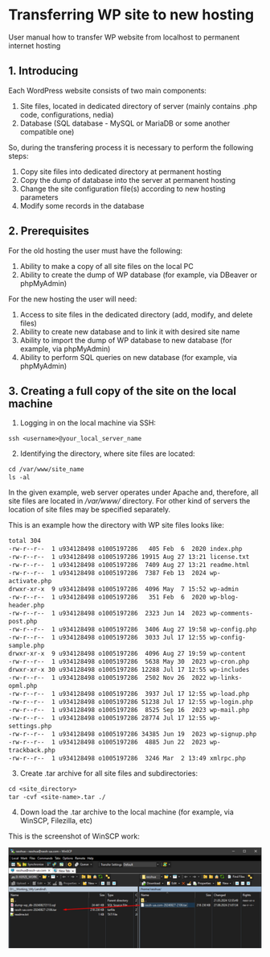 # Transferring WP site to new hosting
User manual how to transfer WP website from localhost to permanent internet hosting

## 1. Introducing

Each WordPress website consists of two main components:

1. Site files, located in dedicated directory of server (mainly contains .php code, configurations, nedia)
2. Database (SQL database - MySQL or MariaDB or some another compatible one)

So, during the transfering process it is necessary to perform the following steps:

1. Copy site files into dedicated directory at permanent hosting
2. Copy the dump of database into the server at permanent hosting
3. Change the site configuration file(s) according to new hosting parameters
4. Modify some records in the database

## 2. Prerequisites

For the old hosting the user must have the following:

1. Ability to make a copy of all site files on the local PC
2. Ability to create the dump of WP database (for example, via DBeaver or phpMyAdmin)

For the new hosting the user will need:

1. Access to site files in the dedicated directory (add, modify, and delete files)
2. Ability to create new database and to link it with desired site name
3. Ability to import the dump of WP database to new database (for example, via phpMyAdmin)
4. Ability to perform SQL queries on new database (for example, via phpMyAdmin)

## 3. Creating a full copy of the site on the local machine

1. Logging in on the local machine via SSH:
```console
ssh <username>@your_local_server_name
```
2. Identifying the directory, where site files are located:
```console
cd /var/www/site_name
ls -al
```
In the given example, web server operates under Apache and, therefore, all site files are located in _/var/www/_ directory. For other kind of servers the location of site files may be specified separately.

This is an example how the directory with WP site files looks like:
```console
total 304
-rw-r--r--  1 u934128498 o1005197286   405 Feb  6  2020 index.php
-rw-r--r--  1 u934128498 o1005197286 19915 Aug 27 13:21 license.txt
-rw-r--r--  1 u934128498 o1005197286  7409 Aug 27 13:21 readme.html
-rw-r--r--  1 u934128498 o1005197286  7387 Feb 13  2024 wp-activate.php
drwxr-xr-x  9 u934128498 o1005197286  4096 May  7 15:52 wp-admin
-rw-r--r--  1 u934128498 o1005197286   351 Feb  6  2020 wp-blog-header.php
-rw-r--r--  1 u934128498 o1005197286  2323 Jun 14  2023 wp-comments-post.php
-rw-r--r--  1 u934128498 o1005197286  3406 Aug 27 19:58 wp-config.php
-rw-r--r--  1 u934128498 o1005197286  3033 Jul 17 12:55 wp-config-sample.php
drwxr-xr-x  9 u934128498 o1005197286  4096 Aug 27 19:59 wp-content
-rw-r--r--  1 u934128498 o1005197286  5638 May 30  2023 wp-cron.php
drwxr-xr-x 30 u934128498 o1005197286 12288 Jul 17 12:55 wp-includes
-rw-r--r--  1 u934128498 o1005197286  2502 Nov 26  2022 wp-links-opml.php
-rw-r--r--  1 u934128498 o1005197286  3937 Jul 17 12:55 wp-load.php
-rw-r--r--  1 u934128498 o1005197286 51238 Jul 17 12:55 wp-login.php
-rw-r--r--  1 u934128498 o1005197286  8525 Sep 16  2023 wp-mail.php
-rw-r--r--  1 u934128498 o1005197286 28774 Jul 17 12:55 wp-settings.php
-rw-r--r--  1 u934128498 o1005197286 34385 Jun 19  2023 wp-signup.php
-rw-r--r--  1 u934128498 o1005197286  4885 Jun 22  2023 wp-trackback.php
-rw-r--r--  1 u934128498 o1005197286  3246 Mar  2 13:49 xmlrpc.php
```

3. Create .tar archive for all site files and subdirectories:
```console
cd <site_directory>
tar -cvf <site-name>.tar ./
```

4. Down load the .tar archive to the local machine (for example, via WinSCP, Filezilla, etc)

This is the screenshot of WinSCP work:

![WinSCP](https://github.com/Rasshua/Transferring-WP-site-to-new-hosting/blob/main/assets/winscp-tar-downloading.png)




